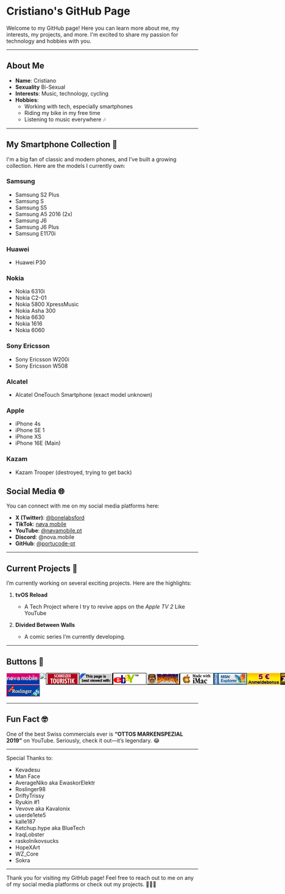 # Cristiano's GitHub Page

Welcome to my GitHub page! Here you can learn more about me, my interests, my projects, and more. I'm excited to share my passion for technology and hobbies with you.

---

## About Me
- **Name**: Cristiano
- **Sexuality** Bi-Sexual
- **Interests**: Music, technology, cycling  
- **Hobbies**:  
  - Working with tech, especially smartphones  
  - Riding my bike in my free time  
  - Listening to music everywhere 🎶  

---

## My Smartphone Collection 📱
I'm a big fan of classic and modern phones, and I’ve built a growing collection. Here are the models I currently own:

### Samsung
- Samsung S2 Plus  
- Samsung S  
- Samsung S5  
- Samsung A5 2016 (2x)  
- Samsung J6  
- Samsung J6 Plus  
- Samsung E1170i  

### Huawei
- Huawei P30

### Nokia
- Nokia 6310i  
- Nokia C2-01  
- Nokia 5800 XpressMusic  
- Nokia Asha 300  
- Nokia 6630  
- Nokia 1616  
- Nokia 6060  

### Sony Ericsson
- Sony Ericsson W200i  
- Sony Ericsson W508  

### Alcatel
- Alcatel OneTouch Smartphone (exact model unknown)  

### Apple
- iPhone 4s
- iPhone SE 1
- iPhone XS
- iPhone 16E (Main)

### Kazam
- Kazam Trooper (destroyed, trying to get back)

## Social Media 🌐
You can connect with me on my social media platforms here:

- **X (Twitter)**: [@bonelabsford](https://x.com/bonelabsford)  
- **TikTok**: [nøva mobile](https://www.tiktok.com/@novamobile_pt?_t=ZN-8yFgD8X5F70&_r=1)
- **YouTube**: [@nøvamobile.pt](https://www.youtube.com/@nøvamobile.pt)
- **Discord**: @nova.mobile
- **GitHub**: [@portucode-pt](https://github.com/portucode-pt)  

---

## Current Projects 🚀
I’m currently working on several exciting projects. Here are the highlights:

1. **tvOS Reload**  
   - A Tech Project where I try to revive apps on the *Apple TV 2* Like YouTube

2. **Divided Between Walls**  
   - A comic series I’m currently developing.

---

## Buttons 🛜
<!-- ANLEITUNG FÜR BUTTONS!:
Um einen hinzuzufügen mit Link, nutze diese Linie:

<a href="https://link.zur.webseite"><img style="image-rendering: pixelated; image-rendering: crisp-edges;" src="https://link.zum/bild.png"></a>

Falls du einen Button ohne (Hyper)link hinzufügen möchtest, nutze dies:

<img style="image-rendering: pixelated; image-rendering: crisp-edges;" src="https://link.zum/bild.png">

-->
<div style="display: flex;">
   <img style="image-rendering: pixelated; image-rendering: crisp-edges;" src="assets/88x31.gif">
   <a href="https://kevadesu.github.io"><img style="image-rendering: pixelated; image-rendering: crisp-edges;" src="https://kevadesu.github.io/88x31.gif"></a>
   <img style="image-rendering: pixelated; image-rendering: crisp-edges;" src="assets/IMG_2828.gif">
   <img style="image-rendering: pixelated; image-rendering: crisp-edges;" src="assets/IMG_2829.gif">
   <img style="image-rendering: pixelated; image-rendering: crisp-edges;" src="assets/IMG_2830.gif">
   <img style="image-rendering: pixelated; image-rendering: crisp-edges;" src="assets/IMG_2831.gif">
   <img style="image-rendering: pixelated; image-rendering: crisp-edges;" src="assets/IMG_2832.gif">
   <img style="image-rendering: pixelated; image-rendering: crisp-edges;" src="assets/IMG_2833.gif">
   <img style="image-rendering: pixelated; image-rendering: crisp-edges;" src="assets/IMG_2834.gif">
   <img style="image-rendering: pixelated; image-rendering: crisp-edges;" src="assets/IMG_2836.gif">
</div>
<img style="image-rendering: pixelated; image-rendering: crisp-edges;" src="assets/button.jpeg">

---

## Fun Fact 🤓
One of the best Swiss commercials ever is **“OTTOS MARKENSPEZIAL 2019”** on YouTube. Seriously, check it out—it’s legendary. 😂  

---
Special Thanks to:
- Kevadesu
- Man Face  
- AverageNiko aka EwaskorElektr
- Roslinger98
- DriftyTrissy
- Ryukin #1  
- Vevove aka Kavalonix
- userde1ete5  
- kalle187  
- Ketchup.hype aka BlueTech
- IraqLobster
- raskolnikovsucks
- HopeXArt
- WZ_Core
- Sokra

---

Thank you for visiting my GitHub page! Feel free to reach out to me on any of my social media platforms or check out my projects. 🚴‍♂️📱
